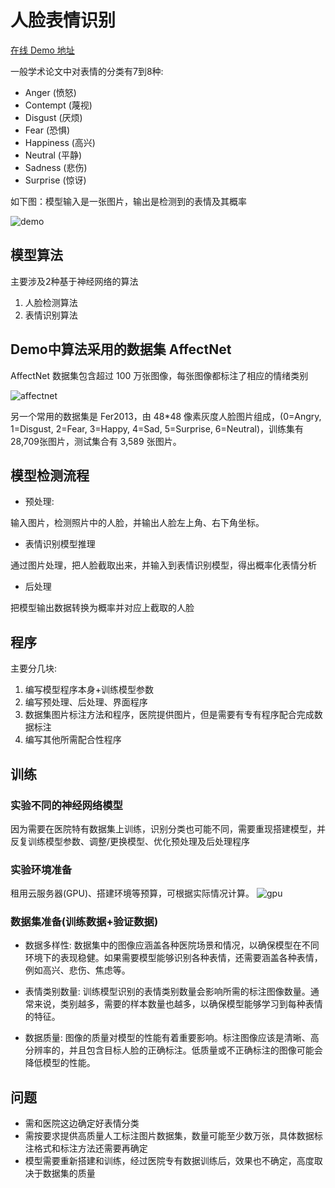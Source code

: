 # 人脸表情识别

[在线 Demo 地址](https://huoyijie.cn:1024/face-ai/)

一般学术论文中对表情的分类有7到8种:

+ Anger (愤怒)
+ Contempt (蔑视)
+ Disgust (厌烦)
+ Fear (恐惧)
+ Happiness (高兴)
+ Neutral (平静)
+ Sadness (悲伤)
+ Surprise (惊讶)

如下图：模型输入是一张图片，输出是检测到的表情及其概率

![demo](https://cdn.huoyijie.cn/uploads/2024/03/demo.png)

## 模型算法

主要涉及2种基于神经网络的算法
1. 人脸检测算法
2. 表情识别算法

## Demo中算法采用的数据集 AffectNet

AffectNet 数据集包含超过 100 万张图像，每张图像都标注了相应的情绪类别

![affectnet](https://cdn.huoyijie.cn/uploads/2024/03/affectnet.png)

另一个常用的数据集是 Fer2013，由 48*48 像素灰度人脸图片组成，(0=Angry, 1=Disgust, 2=Fear, 3=Happy, 4=Sad, 5=Surprise, 6=Neutral)，训练集有 28,709张图片，测试集合有 3,589 张图片。

## 模型检测流程

+ 预处理:

输入图片，检测照片中的人脸，并输出人脸左上角、右下角坐标。

+ 表情识别模型推理

通过图片处理，把人脸截取出来，并输入到表情识别模型，得出概率化表情分析

+ 后处理

把模型输出数据转换为概率并对应上截取的人脸

## 程序

主要分几块:
1. 编写模型程序本身+训练模型参数
2. 编写预处理、后处理、界面程序
3. 数据集图片标注方法和程序，医院提供图片，但是需要有专有程序配合完成数据标注
4. 编写其他所需配合性程序

## 训练

### 实验不同的神经网络模型

因为需要在医院特有数据集上训练，识别分类也可能不同，需要重现搭建模型，并反复训练模型参数、调整/更换模型、优化预处理及后处理程序

### 实验环境准备

租用云服务器(GPU)、搭建环境等预算，可根据实际情况计算。
![gpu](https://cdn.huoyijie.cn/uploads/2024/03/gpu.png)

### 数据集准备(训练数据+验证数据)

+ 数据多样性: 数据集中的图像应涵盖各种医院场景和情况，以确保模型在不同环境下的表现稳健。如果需要模型能够识别各种表情，还需要涵盖各种表情，例如高兴、悲伤、焦虑等。

+ 表情类别数量: 训练模型识别的表情类别数量会影响所需的标注图像数量。通常来说，类别越多，需要的样本数量也越多，以确保模型能够学习到每种表情的特征。

+ 数据质量: 图像的质量对模型的性能有着重要影响。标注图像应该是清晰、高分辨率的，并且包含目标人脸的正确标注。低质量或不正确标注的图像可能会降低模型的性能。

## 问题

+ 需和医院这边确定好表情分类
+ 需按要求提供高质量人工标注图片数据集，数量可能至少数万张，具体数据标注格式和标注方法还需要再确定
+ 模型需要重新搭建和训练，经过医院专有数据训练后，效果也不确定，高度取决于数据集的质量
